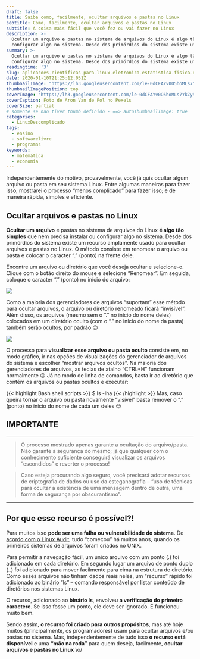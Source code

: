 ```yaml
---
draft: false
title: Saiba como, facilmente, ocultar arquivos e pastas no Linux
seotitle: Como, facilmente, ocultar arquivos e pastas no Linux
subtitle: A coisa mais fácil que você fez ou vai fazer no Linux
description: >-
  Ocultar um arquivo e pastas no sistema de arquivos do Linux é algo tão simples que nem precisa instalar ou 
  configurar algo no sistema. Desde dos primórdios do sistema existe um recurso amplamente usado para ocultar arquivos e pastas no Linux. 
summary: >-
  Ocultar um arquivo e pastas no sistema de arquivos do Linux é algo tão simples que nem precisa instalar ou 
  configurar algo no sistema. Desde dos primórdios do sistema existe um recurso amplamente usado para ocultar arquivos e pastas no Linux. 
readingtime: '3'
slug: aplicacoes-cientificas-para-linux-eletronica-estatistica-fisica-e-mais
date: 2020-01-10T21:25:12.051Z
thumbnailImage: "https://lh3.googleusercontent.com/le-0dCFAYv0O5hoMLs7YkZy5YnzrLpcqM5exTxv-Ey9Hm3gj7V5iHsjupREv-NqHFn-lWTKIkHld_yWB4A=w1000-no-tmp.jpg"
thumbnailImagePosition: top
coverImage: "https://lh3.googleusercontent.com/le-0dCFAYv0O5hoMLs7YkZy5YnzrLpcqM5exTxv-Ey9Hm3gj7V5iHsjupREv-NqHFn-lWTKIkHld_yWB4A=w1000-no-tmp.jpg"
coverCaption: Foto de Aron Van de Pol no Pexels
coverSize: partial
# somente se nao tiver thumb definido - ==> autoThumbnailImage: true
categories:
  - LinuxDescomplicado
tags:
  - ensino
  - softwarelivre
  - programas
keywords:
  - matemática
  - economia
---
```


Independentemente do motivo, provavelmente, você já quis ocultar algum arquivo ou pasta em seu sistema Linux. Entre algumas maneiras para fazer isso, mostrarei o processo “menos complicado” para fazer isso; e de maneira rápida, simples e eficiente.

## Ocultar arquivos e pastas no Linux

**Ocultar um arquivo** e pastas no sistema de arquivos do Linux **é algo tão simples** que nem precisa instalar ou configurar algo no sistema. Desde dos primórdios do sistema existe um recurso amplamente usado para ocultar arquivos e pastas no Linux. O método consiste em renomear o arquivo ou pasta e colocar o caracter &#8220;.&#8221; (ponto) na frente dele.

Encontre um arquivo ou diretório que você deseja ocultar e selecione-o. Clique com o botão direito do mouse e selecione &#8220;Renomear&#8221;. Em seguida, coloque o caracter &#8220;.&#8221; (ponto) no início do arquivo:

![](https://lh3.googleusercontent.com/ZSoRS85pwabvFOpLqQVgvVMFBBqSI5Brzgo_qR5-Q1uU6iUEzv0TDEYgf9cKbNGbWrEM_lbVGTNgjexPSA=w1000-no-tmp.jpg)

Como a maioria dos gerenciadores de arquivos &#8220;suportam&#8221; esse método para ocultar arquivos, o arquivo ou diretório renomeado ficará &#8220;invisível&#8221;. Além disso, os arquivos (mesmo sem o &#8220;.&#8221; no início do nome deles) colocados em um diretório oculto (com o &#8220;.&#8221; no início do nome da pasta) também serão ocultos, por padrão 😉

![](https://lh3.googleusercontent.com/7KkS_URSjcBda522IHDzZv7HRxSCbBaUUBRaBsx-nOZsJerER9L-Lr2gSqWvPt6Kf7WWtuuyW-od0HU54w=w1000-no-tmp.jpg)

O processo para **visualizar** **esse arquivo ou pasta oculto** consiste em, no modo gráfico, ir nas opções de visualizações do gerenciador de arquivos do sistema e escolher &#8220;mostrar arquivos ocultos&#8221;. Na maioria dos gerenciadores de arquivos, as teclas de atalho &#8220;CTRL+H&#8221; funcionam normalmente 😉 Já no modo de linha de comandos, basta ir ao diretório que contém os arquivos ou pastas ocultos e executar:

{{< highlight Bash shell scripts >}}
$ ls -lha
{{< /highlight >}}
Mas, caso queira tornar o arquivo ou pasta novamente “visível” basta remover o “.” (ponto) no início do nome de cada um deles 😉

## IMPORTANTE

--- 
> O processo mostrado apenas garante a ocultação do arquivo/pasta. Não garante a segurança do mesmo; já que qualquer com o conhecimento suficiente conseguirá visualizar os arquivos “escondidos” e reverter o processo!

> Caso esteja procurando algo seguro, você precisará adotar recursos de criptografia de dados ou uso da esteganografia – “uso de técnicas para ocultar a existência de uma mensagem dentro de outra, uma forma de segurança por obscurantismo”.

---

## Por que esse recurso é possível?!

Para muitos isso **pode ser uma falha ou vulnerabilidade do sistema**. De [acordo com o Linux Audit](https://linux-audit.com/linux-history-how-dot-files-became-hidden-files/), tudo “começou” há muitos anos, quando os primeiros sistemas de arquivos foram criados no UNIX.

Para permitir a navegação fácil, um único arquivo com um ponto (.) foi adicionado em cada diretório. Em segundo lugar um arquivo de ponto duplo (..) foi adicionado para mover facilmente para cima na estrutura de diretório. Como esses arquivos não tinham dados reais neles, um “recurso” rápido foi adicionado ao binário “ls” – comando responsável por listar conteúdo de diretórios nos sistemas Linux.

O recurso, adicionado ao **binário ls**, envolveu **a verificação do primeiro caractere**. Se isso fosse um ponto, ele deve ser ignorado. E funcionou muito bem.

Sendo assim, **o recurso foi criado para outros propósitos**, mas até hoje muitos (principalmente, os programadores) usam para ocultar arquivos e/ou pastas no sistema. Mas, independentemente de tudo isso **o recurso está disponível** e uma **“mão na roda”** para quem deseja, facilmente, **ocultar arquivos e pastas no Linux** \o/
